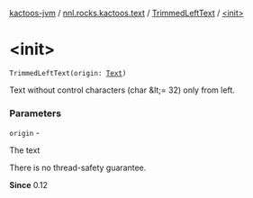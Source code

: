 [kactoos-jvm](../../index.md) / [nnl.rocks.kactoos.text](../index.md) / [TrimmedLeftText](index.md) / [&lt;init&gt;](.)

# &lt;init&gt;

`TrimmedLeftText(origin: `[`Text`](../../nnl.rocks.kactoos/-text/index.md)`)`

Text without control characters (char &amp;lt;= 32) only from left.

### Parameters

`origin` -

The text




There is no thread-safety guarantee.




**Since**
0.12

